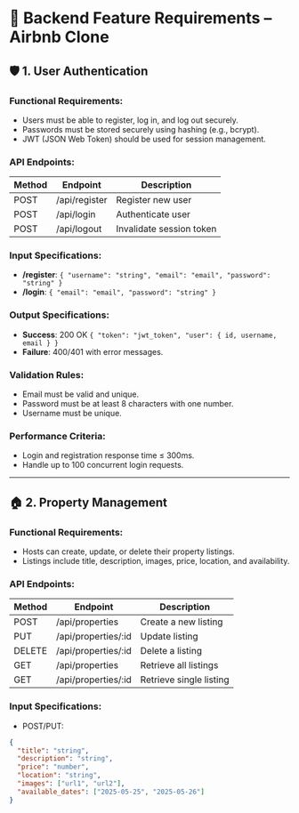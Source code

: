 # 📄 Backend Feature Requirements – Airbnb Clone

## 🛡️ 1. User Authentication

### Functional Requirements:
- Users must be able to register, log in, and log out securely.
- Passwords must be stored securely using hashing (e.g., bcrypt).
- JWT (JSON Web Token) should be used for session management.

### API Endpoints:
| Method | Endpoint        | Description             |
|--------|-----------------|-------------------------|
| POST   | /api/register   | Register new user       |
| POST   | /api/login      | Authenticate user       |
| POST   | /api/logout     | Invalidate session token|

### Input Specifications:
- **/register**: `{ "username": "string", "email": "email", "password": "string" }`
- **/login**: `{ "email": "email", "password": "string" }`

### Output Specifications:
- **Success**: 200 OK `{ "token": "jwt_token", "user": { id, username, email } }`
- **Failure**: 400/401 with error messages.

### Validation Rules:
- Email must be valid and unique.
- Password must be at least 8 characters with one number.
- Username must be unique.

### Performance Criteria:
- Login and registration response time ≤ 300ms.
- Handle up to 100 concurrent login requests.

---

## 🏠 2. Property Management

### Functional Requirements:
- Hosts can create, update, or delete their property listings.
- Listings include title, description, images, price, location, and availability.

### API Endpoints:
| Method | Endpoint            | Description                |
|--------|---------------------|----------------------------|
| POST   | /api/properties     | Create a new listing       |
| PUT    | /api/properties/:id | Update listing             |
| DELETE | /api/properties/:id | Delete a listing           |
| GET    | /api/properties     | Retrieve all listings      |
| GET    | /api/properties/:id | Retrieve single listing    |

### Input Specifications:
- POST/PUT:  
```json
{
  "title": "string",
  "description": "string",
  "price": "number",
  "location": "string",
  "images": ["url1", "url2"],
  "available_dates": ["2025-05-25", "2025-05-26"]
}
